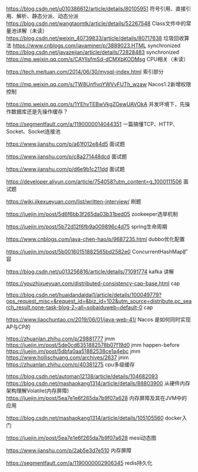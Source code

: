 https://blog.csdn.net/u010386612/article/details/80105951 符号引用、直接引用、解析、静态分派、动态分派  
https://blog.csdn.net/wangtaomtk/article/details/52267548 Class文件中的常量池详解（未读）
https://blog.csdn.net/weixin_40739833/article/details/80717638 垃圾回收算法
https://www.cnblogs.com/javaminer/p/3889023.HTML synchronized
https://blog.csdn.net/javazejian/article/details/72828483 synchronized
https://mp.weixin.qq.com/s/CAYllsfmSd-dCMXbKODMsg CPU相关（未读）


https://tech.meituan.com/2014/06/30/mysql-index.html 索引部分



https://mp.weixin.qq.com/s/TW8UnfIvoYWVvFUTh_wzaw Nacos1.2新增权限控制


https://mp.weixin.qq.com/s/1YEhvTEBwVkgZOewUAVOkA 并发环境下，先操作数据库还是先操作缓存？ 


https://segmentfault.com/a/1190000014044351 一篇搞懂TCP、HTTP、Socket、Socket连接池

https://www.jianshu.com/p/a61f012e84d5 面试题

https://www.jianshu.com/p/c8a271448dcd 面试题


https://www.jianshu.com/p/d6e9b1c211dd 面试题

https://developer.aliyun.com/article/754058?utm_content=g_1000111506 面试题

https://wiki.jikexueyuan.com/list/written-interview/ 刷题



https://juejin.im/post/5d6f6bb3f265da03b31bed05 zookeeper选举机制


https://juejin.im/post/5b72d12f6fb9a009896c4d75  spring生命周期


https://www.cnblogs.com/java-chen-hao/p/9687235.html dubbo优化配置


https://juejin.im/post/5b00160151882565bd2582e0 ConcurrentHashMap扩容


https://blog.csdn.net/u013256816/article/details/71091774 kafka 讲解



https://youzhixueyuan.com/distributed-consistency-cap-base.html cap


https://blog.csdn.net/huaidandaidai1/article/details/100049779?ops_request_misc=&request_id=&biz_id=102&utm_source=distribute.pc_search_result.none-task-blog-2~all~sobaiduweb~default-0 cap


https://www.liaochuntao.cn/2019/06/01/java-web-41/ Nacos 是如何同时实现AP与CP的




https://zhuanlan.zhihu.com/p/29881777 jmm
https://juejin.im/post/5de0cd6351882578b07f19d0 jmm happen-before
https://juejin.im/post/5dbfa0aa51882538ce1a4ebc jmm
https://www.hollischuang.com/archives/2637 jmm
https://zhuanlan.zhihu.com/p/40381275 cpu多级缓存

https://blog.csdn.net/automan12138/article/details/104682093 
https://blog.csdn.net/mashaokang1314/article/details/88803900 从硬件内存架构理解Volatile(内存屏障)
https://juejin.im/post/5ea7e1e6f265da7b9f07a628 内存屏障及其在JVM中的应用

https://blog.csdn.net/mashaokang1314/article/details/105105560 docker入门



https://juejin.im/post/5ea7e1e6f265da7b9f07a628 mesi动态图



https://www.jianshu.com/p/2ab5e3d7e510 内存屏障


https://segmentfault.com/a/1190000002906345 redis持久化